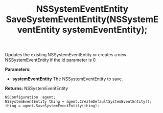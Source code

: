 ﻿---
uid: crmscript_ref_NSConfigurationAgent_SaveSystemEventEntity
title: NSSystemEventEntity SaveSystemEventEntity(NSSystemEventEntity systemEventEntity);
intellisense: NSConfigurationAgent.SaveSystemEventEntity
keywords: NSConfigurationAgent, SaveSystemEventEntity
so.topic: reference
---
	  
Updates the existing NSSystemEventEntity or creates a new NSSystemEventEntity if the id parameter is 0
	  
**Parameters**:
 - **systemEventEntity** The NSSystemEventEntity to save.

**Returns:** NSSystemEventEntity

```crmscript
NSConfiguration  agent;
NSSystemEventEntity thing = agent.CreateDefaultSystemEventEntity();
thing = agent.SaveSystemEventEntity(thing);
```

